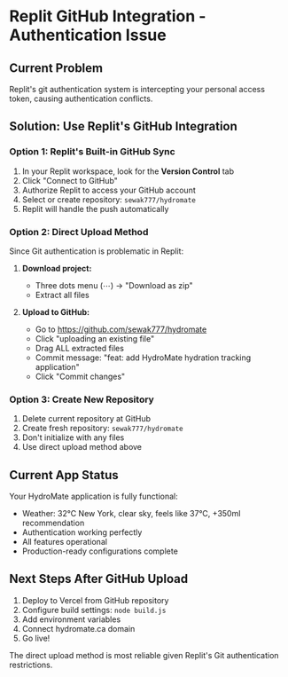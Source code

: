 # Replit GitHub Integration - Authentication Issue

## Current Problem
Replit's git authentication system is intercepting your personal access token, causing authentication conflicts.

## Solution: Use Replit's GitHub Integration

### Option 1: Replit's Built-in GitHub Sync
1. In your Replit workspace, look for the **Version Control** tab
2. Click "Connect to GitHub"
3. Authorize Replit to access your GitHub account
4. Select or create repository: `sewak777/hydromate`
5. Replit will handle the push automatically

### Option 2: Direct Upload Method
Since Git authentication is problematic in Replit:

1. **Download project:**
   - Three dots menu (⋯) → "Download as zip"
   - Extract all files

2. **Upload to GitHub:**
   - Go to https://github.com/sewak777/hydromate
   - Click "uploading an existing file"
   - Drag ALL extracted files
   - Commit message: "feat: add HydroMate hydration tracking application"
   - Click "Commit changes"

### Option 3: Create New Repository
1. Delete current repository at GitHub
2. Create fresh repository: `sewak777/hydromate`
3. Don't initialize with any files
4. Use direct upload method above

## Current App Status
Your HydroMate application is fully functional:
- Weather: 32°C New York, clear sky, feels like 37°C, +350ml recommendation
- Authentication working perfectly
- All features operational
- Production-ready configurations complete

## Next Steps After GitHub Upload
1. Deploy to Vercel from GitHub repository
2. Configure build settings: `node build.js`
3. Add environment variables
4. Connect hydromate.ca domain
5. Go live!

The direct upload method is most reliable given Replit's Git authentication restrictions.